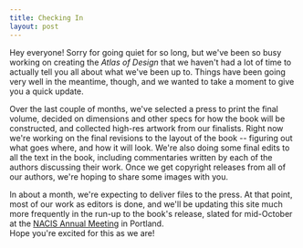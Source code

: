 ```yaml
---
title: Checking In
layout: post
---
```


Hey everyone! Sorry for going quiet for so long, but we've been so busy working on creating the <em>Atlas of Design</em> that we haven't had a lot of time to actually tell you all about what we've been up to. Things have been going very well in the meantime, though, and we wanted to take a moment to give you a quick update.

Over the last couple of months, we've selected a press to print the final volume, decided on dimensions and other specs for how the book will be constructed, and collected high-res artwork from our finalists. Right now we're working on the final revisions to the layout of the book -- figuring out what goes where, and how it will look. We're also doing some final edits to all the text in the book, including commentaries written by each of the authors discussing their work. Once we get copyright releases from all of our authors, we're hoping to share some images with you.
<div>In about a month, we're expecting to deliver files to the press. At that point, most of our work as editors is done, and we'll be updating this site much more frequently in the run-up to the book's release, slated for mid-October at the <a href="http://www.nacis.org/index.cfm?x=2">NACIS Annual Meeting</a> in Portland.</div>
<div></div>
<div>Hope you're excited for this as we are!</div>